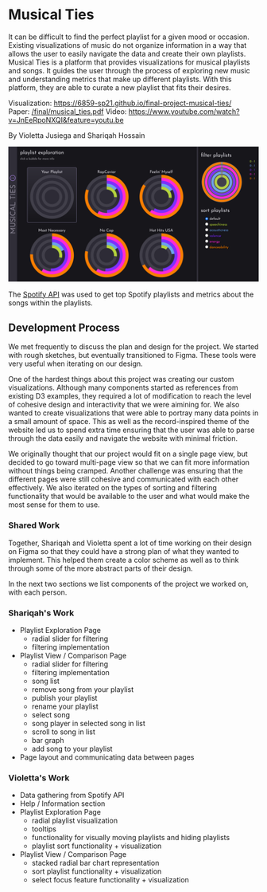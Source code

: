 # Musical Ties
It can be difficult to find the perfect playlist for a given mood or occasion. Existing visualizations of music do not organize information in a way that allows the user to easily navigate the data and create their own playlists. Musical Ties is a platform that provides visualizations for musical playlists and songs. It guides the user through the process of exploring new music and understanding metrics that make up different playlists. With this platform, they are able to curate a new playlist that fits their desires.

Visualization:  https://6859-sp21.github.io/final-project-musical-ties/  
Paper: [/final/musical_ties.pdf](/final/musical_ties.pdf)
Video: https://www.youtube.com/watch?v=JnEeRpoNXQI&feature=youtu.be  

By Violetta Jusiega and Shariqah Hossain  

![Musical Ties](/images/home.png)

The [Spotify API](https://developer.spotify.com/) was used to get top Spotify playlists and metrics about the songs within the playlists. 

## Development Process 
We met frequently to discuss the plan and design for the project. We started with rough sketches, but eventually transitioned to Figma. These tools were very useful when iterating on our design.

One of the hardest things about this project was creating our custom visualizations. Although many components started as references from existing D3 examples, they required a lot of modification to reach the level of cohesive design and interactivity that we were aimining for. We also wanted to create visualizations that were able to portray many data points in a small amount of space. This as well as the record-inspired theme of the website led us to spend extra time ensuring that the user was able to parse through the data easily and navigate the website with minimal friction.

We originally thought that our project would fit on a single page view, but decided to go toward multi-page view so that we can fit more information without things being cramped. Another challenge was ensuring that the different pages were still cohesive and communicated with each other effectively. We also iterated on the types of sorting and filtering functionality that would be available to the user and what would make the most sense for them to use. 

### Shared Work 
Together, Shariqah and Violetta spent a lot of time working on their design on Figma so that they could have a strong plan of what they wanted to implement. This helped them create a color scheme as well as to think through some of the more abstract parts of their design. 

In the next two sections we list components of the project we worked on, with each person. 

### Shariqah's Work 
* Playlist Exploration Page 
  * radial slider for filtering
  * filtering implementation
* Playlist View / Comparison Page
  * radial slider for filtering
  * filtering implementation
  * song list
  * remove song from your playlist
  * publish your playlist
  * rename your playlist
  * select song
   * song player in selected song in list
   * scroll to song in list
   * bar graph
   * add song to your playlist
* Page layout and communicating data between pages
 
### Violetta's Work 
* Data gathering from Spotify API
* Help / Information section 
* Playlist Exploration Page 
  * radial playlist visualization 
  * tooltips
  * functionality for visually moving playlists and hiding playlists 
  * playlist sort functionality + visualization
* Playlist View / Comparison Page
  * stacked radial bar chart representation 
  * sort playlist functionality + visualization 
  * select focus feature functionality + visualization 


